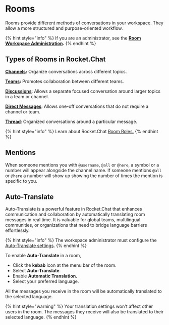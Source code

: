 # Rooms

Rooms provide different methods of conversations in your workspace. They allow a more structured and purpose-oriented workflow.

{% hint style="info" %}
If you are an administrator, see the [**Room Workspace Administration**](../../workspace-administration/rooms.md)**.**
{% endhint %}

## Types of Rooms in Rocket.Chat

[**Channels**](channels/)**:** Organize conversations across different topics.

[**Teams**](teams/)**:** Promotes collaboration between different teams.

[**Discussions**](../../workspace-administration/settings/discussion.md):  Allows a separate focused conversation around larger topics in a team or channel.

[**Direct Messages**](direct-messages/): Allows one-off conversations that do not require a channel or team.

[**Thread**](../../workspace-administration/settings/threads.md): Organized conversations around a particular message.

{% hint style="info" %}
Learn about Rocket.Chat [Room Roles.](room-roles.md)&#x20;
{% endhint %}

## Mentions

When someone mentions you with `@username`, `@all` or `@here`, a symbol or a number will appear alongside the channel name. If someone mentions `@all` or `@here` a number will show up showing the number of times the mention is specific to you.

## Auto-Translate

Auto-Translate is a powerful feature in Rocket.Chat that enhances communication and collaboration by automatically translating room messages in real time. It is valuable for global teams, multilingual communities, or organizations that need to bridge language barriers effortlessly.&#x20;

{% hint style="info" %}
The workspace administrator must configure the [Auto-Translate settings](../../workspace-administration/settings/message.md#ibh8nd40he).
{% endhint %}

To enable **Auto-Translate** in a room,&#x20;

* Click the **kebab** icon at the menu bar of the room.
* Select **Auto-Translate**.
* Enable **Automatic Translation.**
* Select your preferred language.

All the messages you receive in the room will be automatically translated to the selected language.

{% hint style="warning" %}
Your translation settings won't affect other users in the room. The messages they receive will also be translated to their selected language.
{% endhint %}
